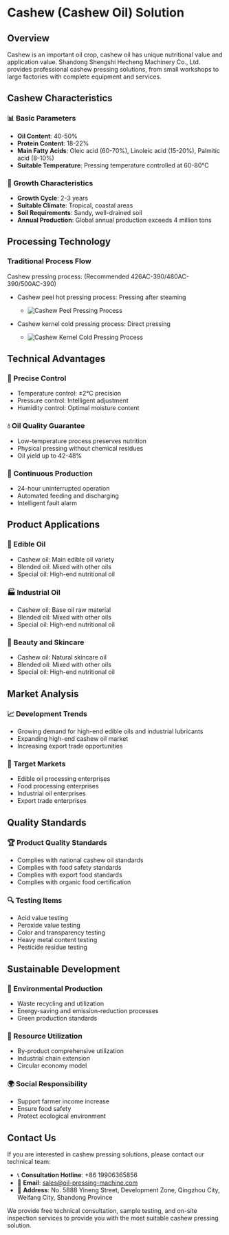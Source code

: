 # Cashew (Cashew Oil) Solution

## Overview

Cashew is an important oil crop, cashew oil has unique nutritional value and application value. Shandong Shengshi Hecheng Machinery Co., Ltd. provides professional cashew pressing solutions, from small workshops to large factories with complete equipment and services.

## Cashew Characteristics

### 📊 Basic Parameters
- **Oil Content**: 40-50%
- **Protein Content**: 18-22%
- **Main Fatty Acids**: Oleic acid (60-70%), Linoleic acid (15-20%), Palmitic acid (8-10%)
- **Suitable Temperature**: Pressing temperature controlled at 60-80℃

### 🌱 Growth Characteristics
- **Growth Cycle**: 2-3 years
- **Suitable Climate**: Tropical, coastal areas
- **Soil Requirements**: Sandy, well-drained soil
- **Annual Production**: Global annual production exceeds 4 million tons

## Processing Technology

### Traditional Process Flow

Cashew pressing process: (Recommended 426AC-390/480AC-390/500AC-390)
+ Cashew peel hot pressing process: Pressing after steaming
    + ![Cashew Peel Pressing Process](/images/腰果皮热榨工艺Hot%20pressing%20process%20of%20cashew%20peel.png)

+ Cashew kernel cold pressing process: Direct pressing
    + ![Cashew Kernel Cold Pressing Process](/images/腰果仁冷榨工艺_Cold%20pressing%20process%20of%20cashew%20kernels_.png)

## Technical Advantages

### 🎯 Precise Control
- Temperature control: ±2℃ precision
- Pressure control: Intelligent adjustment
- Humidity control: Optimal moisture content

### 💧 Oil Quality Guarantee
- Low-temperature process preserves nutrition
- Physical pressing without chemical residues
- Oil yield up to 42-48%

### 🔄 Continuous Production
- 24-hour uninterrupted operation
- Automated feeding and discharging
- Intelligent fault alarm

## Product Applications

### 🍳 Edible Oil
- Cashew oil: Main edible oil variety
- Blended oil: Mixed with other oils
- Special oil: High-end nutritional oil

### 🏭 Industrial Oil
- Cashew oil: Base oil raw material
- Blended oil: Mixed with other oils
- Special oil: High-end nutritional oil

### 💄 Beauty and Skincare
- Cashew oil: Natural skincare oil
- Blended oil: Mixed with other oils
- Special oil: High-end nutritional oil

## Market Analysis

### 📈 Development Trends
- Growing demand for high-end edible oils and industrial lubricants
- Expanding high-end cashew oil market
- Increasing export trade opportunities

### 🎯 Target Markets
- Edible oil processing enterprises
- Food processing enterprises
- Industrial oil enterprises
- Export trade enterprises

## Quality Standards

### 🏆 Product Quality Standards
- Complies with national cashew oil standards
- Complies with food safety standards
- Complies with export food standards
- Complies with organic food certification

### 🔍 Testing Items
- Acid value testing
- Peroxide value testing
- Color and transparency testing
- Heavy metal content testing
- Pesticide residue testing

## Sustainable Development

### 🌱 Environmental Production
- Waste recycling and utilization
- Energy-saving and emission-reduction processes
- Green production standards

### 🔄 Resource Utilization
- By-product comprehensive utilization
- Industrial chain extension
- Circular economy model

### 🌍 Social Responsibility
- Support farmer income increase
- Ensure food safety
- Protect ecological environment

## Contact Us

If you are interested in cashew pressing solutions, please contact our technical team:

- 📞 **Consultation Hotline**: +86 19906365856
- 📧 **Email**: sales@oil-pressing-machine.com
- 📍 **Address**: No. 5888 Yineng Street, Development Zone, Qingzhou City, Weifang City, Shandong Province

We provide free technical consultation, sample testing, and on-site inspection services to provide you with the most suitable cashew pressing solution.